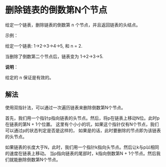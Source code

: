 # 删除链表的倒数第N个节点
给定一个链表，删除链表的倒数第 n 个节点，并且返回链表的头结点。

示例：

给定一个链表: 1->2->3->4->5, 和 n = 2.

当删除了倒数第二个节点后，链表变为 1->2->3->5.

**说明**：

给定的 n 保证是有效的。
## 解法
使用双指针法，可以通过一次遍历链表来删除倒数第N个节点。

首先，我们用一个指针p指向链表的头节点。然后，将p在链表上移动N位。此时p在链表的第N + 1个位置。
这里有个小小的坑，如果这个指针仅有N个节点，我们可以通过p的状态判定是否是这样的，
如果是的话，此时要删除的节点即为该链表的头节点。

如果链表的长度大于N，此时，我们用一个指针k指向头节点。然后让k与p以相同的速度在链表上移动。
当p指向链表的尾部时，k指向倒数第N + 1个节点。然后我们就能删除倒数第N个节点。